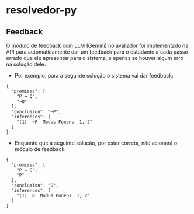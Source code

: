 # resolvedor-py

## Feedback
O módulo de feedback com LLM (Gemini)  no avaliador foi implementado na API para automaticamente dar um feedback para o estudante a cada passo errado que ele apresentar para o sistema, e apenas se houver algum erro na solução dele.
- Por exemplo, para a seguinte solução o sistema vai dar feedback:

```
{
  "premises": [
    "P → Q",
    "¬Q"
  ],
  "conclusion": "¬P",
  "inferences": [
    "(1)  ¬P  Modus Ponens  1, 2"
  ]
}
```
- Enquanto que a seguinte solução, por estar correta, não acionará o módulo de feedback:

```
{
  "premises": [
    "P → Q",
    "P"
  ],
  "conclusion": "Q",
  "inferences": [
    "(1)  Q  Modus Ponens  1, 2"
  ]
}
```

